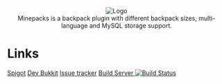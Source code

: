 <div style="text-align:center"><img src ="https://pcgamingfreaks.at/images/minepacks.png" alt="Logo" /></div>
<div style="text-align:center">Minepacks is a backpack plugin with different backpack sizes, multi-language and MySQL storage support.</div>



# Links
[Spigot](https://www.spigotmc.org/resources/minepacks.19286/)
[Dev Bukkit](http://dev.bukkit.org/bukkit-plugins/minepacks/)
[Issue tracker](https://github.com/GeorgH93/Bukkit_Minepacks/issues)
[Build Server ![Build Status](http://ci.pcgamingfreaks.at/job/Bukkit_Minepacks/badge/icon)](http://ci.pcgamingfreaks.at/job/Bukkit_Minepacks/)